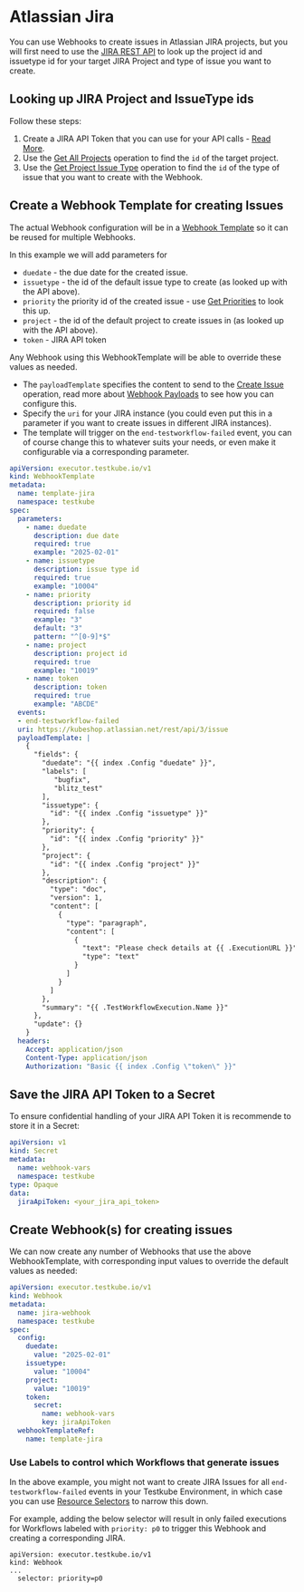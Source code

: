 # Atlassian Jira

You can use Webhooks to create issues in Atlassian JIRA projects, but you will first need to use the [JIRA REST API](https://developer.atlassian.com/cloud/jira/platform/rest/v3/) 
to look up the project id and issuetype id for your target JIRA Project and type of issue you want to create.

## Looking up JIRA Project and IssueType ids

Follow these steps:

1. Create a JIRA API Token that you can use for your API calls - [Read More](https://support.atlassian.com/atlassian-account/docs/manage-api-tokens-for-your-atlassian-account/).
2. Use the [Get All Projects](https://developer.atlassian.com/cloud/jira/platform/rest/v3/api-group-projects/#api-rest-api-3-project-get) operation to find the `id` of the target project.
3. Use the [Get Project Issue Type](https://developer.atlassian.com/cloud/jira/platform/rest/v3/api-group-projects/#api-rest-api-3-project-projectid-hierarchy-get) operation to find the
   `id` of the type of issue that you want to create with the Webhook.

## Create a Webhook Template for creating Issues 

The actual Webhook configuration will be in a [Webhook Template](/articles/webhooks#webhook-templates) so it can be reused for multiple Webhooks. 

In this example we will add parameters for

- `duedate` - the due date for the created issue.
- `issuetype` - the id of the default issue type to create (as looked up with the API above).
- `priority` the priority id of the created issue - use [Get Priorities](https://developer.atlassian.com/cloud/jira/platform/rest/v3/api-group-issue-priorities/#api-rest-api-3-priority-get) to look this up.
- `project` - the id of the default project to create issues in (as looked up with the API above).
- `token` - JIRA API token

Any Webhook using this WebhookTemplate will be able to override these values as needed.

- The `payloadTemplate` specifies the content to send to the [Create Issue](https://developer.atlassian.com/cloud/jira/platform/rest/v3/api-group-issues/#api-rest-api-3-issue-post) operation, 
  read more about [Webhook Payloads](/articles/webhooks#webhook-payload) to see how you can configure this.
- Specify the `uri` for your JIRA instance (you could even put this in a parameter if you want to create issues in different JIRA instances).
- The template will trigger on the `end-testworkflow-failed` event, you can of course change this to whatever suits your needs, or even make it configurable via a corresponding parameter.

```yaml
apiVersion: executor.testkube.io/v1
kind: WebhookTemplate
metadata:
  name: template-jira
  namespace: testkube
spec:
  parameters:
    - name: duedate
      description: due date
      required: true
      example: "2025-02-01"
    - name: issuetype
      description: issue type id
      required: true
      example: "10004"
    - name: priority
      description: priority id
      required: false
      example: "3"
      default: "3"
      pattern: "^[0-9]*$"
    - name: project
      description: project id
      required: true
      example: "10019"
    - name: token
      description: token
      required: true
      example: "ABCDE"
  events:
  - end-testworkflow-failed
  uri: https://kubeshop.atlassian.net/rest/api/3/issue
  payloadTemplate: |
    {
      "fields": {
        "duedate": "{{ index .Config "duedate" }}",
        "labels": [
           "bugfix",
           "blitz_test"
        ],
        "issuetype": {
          "id": "{{ index .Config "issuetype" }}"
        },
        "priority": {
          "id": "{{ index .Config "priority" }}"
        },
        "project": {
          "id": "{{ index .Config "project" }}"
        },
        "description": {
          "type": "doc",
          "version": 1,
          "content": [
            {
              "type": "paragraph",
              "content": [
                {
                  "text": "Please check details at {{ .ExecutionURL }}",
                  "type": "text"
                }
              ]
            }
          ]
        },
        "summary": "{{ .TestWorkflowExecution.Name }}"
      },
      "update": {}
    }
  headers:
    Accept: application/json
    Content-Type: application/json
    Authorization: "Basic {{ index .Config \"token\" }}"
```

## Save the JIRA API Token to a Secret

To ensure confidential handling of your JIRA API Token it is recommende to store it in a Secret:

```yaml
apiVersion: v1
kind: Secret
metadata:
  name: webhook-vars
  namespace: testkube
type: Opaque
data:
  jiraApiToken: <your_jira_api_token>
```

## Create Webhook(s) for creating issues

We can now create any number of Webhooks that use the above WebhookTemplate, with corresponding input values to override the default values as needed:
 
```yaml
apiVersion: executor.testkube.io/v1
kind: Webhook
metadata:
  name: jira-webhook
  namespace: testkube
spec:
  config:
    duedate:
      value: "2025-02-01"
    issuetype:
      value: "10004"
    project:
      value: "10019"
    token:
      secret:
        name: webhook-vars
        key: jiraApiToken
  webhookTemplateRef:
    name: template-jira
```

### Use Labels to control which Workflows that generate issues

In the above example, you might not want to create JIRA Issues for all `end-testworkflow-failed` events in your Testkube Environment, in
which case you can use [Resource Selectors](/articles/webhooks#resource-selector-labels) to narrow this down.

For example, adding the below selector will result in only failed executions for Workflows labeled with `priority: p0` to trigger this Webhook and 
creating a corresponding JIRA.

```
apiVersion: executor.testkube.io/v1
kind: Webhook
...
  selector: priority=p0
```
